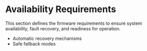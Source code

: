 # Availability Requirements

This section defines the firmware requirements to ensure system availability, fault recovery, and readiness for operation.

- Automatic recovery mechanisms
- Safe fallback modes
